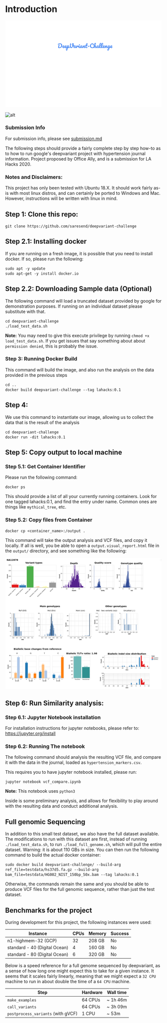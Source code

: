 # Introduction

![alt](images/cover.png)

![alt](https://img.shields.io/github/license/saresend/deepvariant-challenge)

### Submission Info

For submission info, please see [submission.md](submission.md)

The following steps should provide a fairly complete step by step how-to as to how to run
google's deepvariant project with hypertension journal information. Project proposed by Office Ally,
and is a submission for LA Hacks 2020.

### Notes and Disclaimers:

This project has only been tested with Ubuntu 18.X. It should work fairly as-is with most linux distros, and can certainly be ported to Windows and Mac. However, instructions will be written with linux in mind.

## Step 1: Clone this repo:

```
git clone https://github.com/saresend/deepvariant-challenge
```

## Step 2.1: Installing docker

If you are running on a fresh image, it is possible that you need to install docker. If so, please run the following:

```
sudo apt -y update
sudo apt-get -y install docker.io
```

## Step 2.2: Downloading Sample data (Optional)

The following command will load a truncated dataset provided by google for demonstration purposes. If running on an individual dataset please substitute with that.

```
cd deepvariant-challenge
./load_test_data.sh
```

**Note:** You may need to give this execute privilege by running `chmod +x load_test_data.sh`. If you get issues that say something about about `permission denied`, this is probably the issue.

### Step 3: Running Docker Build

This command will build the image, and also run the analysis on the data provided in the previous steps

```
cd ..
docker build deepvariant-challenge --tag lahacks:0.1
```

## Step 4:

We use this command to instantiate our image, allowing us to collect the data that is the result of the analysis

```
cd deepvariant-challenge
docker run -dit lahacks:0.1
```

## Step 5: Copy output to local machine

### Step 5.1: Get Container Identifier

Please run the following command:

```
docker ps
```

This should provide a list of all your currently running containers. Look for one tagged lahacks:0.1, and find the entry under name. Common ones are things like `mythical_tree`, etc.

### Step 5.2: Copy files from Container

```
docker cp <container_name>:/output .
```

This command will take the output analysis and VCF files, and copy it locally. If all is well, you be able to open a `output.visual_report.html` file in the `output/` directory, and see something like the following:

![alt](images/output1.png)

## Step 6: Run Similarity analysis:

### Step 6.1: Jupyter Notebook installation

For installation instructions for jupyter notebooks, please refer to: https://jupyter.org/install

### Step 6.2: Running The notebook

The following command should analysis the resulting VCF file, and compare it with the data in the journal, loaded as `hypertension_markers.csv`.

This requires you to have jupyter notebook installed, please run:

```
jupyter notebook vcf_compare.ipynb
```

**Note:** This notebook uses `python3`

Inside is some preliminary analysis, and allows for flexibility to play around with the resulting data and conduct additional analysis.

## Full genomic Sequencing

In addition to this small test dataset, we also have the full dataset available. The modifications to run with this dataset are first, instead of running `./load_test_data.sh`, to run `./load_full_genome.sh`, which will pull the entire dataset. Warning: it is about 110 GBs in size. You can then run the following command to build the actual docker container:

```
sudo docker build deepvariant-challenge/ --build-arg ref_file=testdata/hs37d5.fa.gz --build-arg bam_file=testdata/HG002_NIST_150bp_50x.bam --tag lahacks:0.1
```

Otherwise, the commands remain the same and you should be able to produce VCF files for the full genomic sequence, rather than just the test dataset.

## Benchmarks for the project

During development for this project, the following instances were used:

| Instance                      | CPUs | Memory | Success |
| ----------------------------- | ---- | ------ | ------- |
| n1-highmem-32 (GCP)           | 32   | 208 GB | No      |
| standard - 40 (Digital Ocean) | 4    | 160 GB | No      |
| standard - 80 (Digital Ocean) | 6    | 320 GB | No      |

Below is a speed reference for a full genome sequenced by deepvariant, as a sense of how long one might expect this to take for a given instance. It seems that it scales fairly linearly, meaning that we might expect a `32 CPU` machine to run in about double the time of a `64 CPU` machine.

| Step                               | Hardware | Wall time |
| ---------------------------------- | -------- | --------- |
| `make_examples`                    | 64 CPUs  | ~ 1h 46m  |
| `call_variants`                    | 64 CPUs  | ~ 3h 09m  |
| `postprocess_variants` (with gVCF) | 1 CPU    | ~ 53m     |
